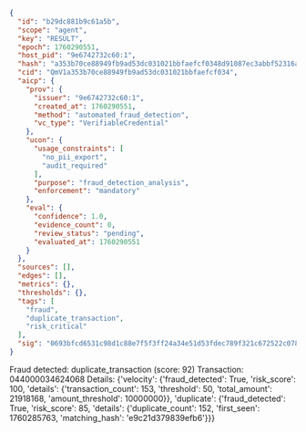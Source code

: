 ```json
{
  "id": "b29dc881b9c61a5b",
  "scope": "agent",
  "key": "RESULT",
  "epoch": 1760290551,
  "host_pid": "9e6742732c60:1",
  "hash": "a353b70ce88949fb9ad53dc031021bbfaefcf0348d91087ec3abbf52316a7b3f",
  "cid": "QmV1a353b70ce88949fb9ad53dc031021bbfaefcf034",
  "aicp": {
    "prov": {
      "issuer": "9e6742732c60:1",
      "created_at": 1760290551,
      "method": "automated_fraud_detection",
      "vc_type": "VerifiableCredential"
    },
    "ucon": {
      "usage_constraints": [
        "no_pii_export",
        "audit_required"
      ],
      "purpose": "fraud_detection_analysis",
      "enforcement": "mandatory"
    },
    "eval": {
      "confidence": 1.0,
      "evidence_count": 0,
      "review_status": "pending",
      "evaluated_at": 1760290551
    }
  },
  "sources": [],
  "edges": [],
  "metrics": {},
  "thresholds": {},
  "tags": [
    "fraud",
    "duplicate_transaction",
    "risk_critical"
  ],
  "sig": "0693bfcd6531c98d1c88e7f5f3ff24a34e51d53fdec789f321c672522c078b02"
}
```

Fraud detected: duplicate_transaction (score: 92)
Transaction: 044000034624068
Details: {'velocity': {'fraud_detected': True, 'risk_score': 100, 'details': {'transaction_count': 153, 'threshold': 50, 'total_amount': 21918168, 'amount_threshold': 10000000}}, 'duplicate': {'fraud_detected': True, 'risk_score': 85, 'details': {'duplicate_count': 152, 'first_seen': 1760285763, 'matching_hash': 'e9c21d379839efb6'}}}
